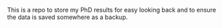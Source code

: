 This is a repo to store my PhD results for easy looking back and to ensure the data is saved somewhere as a backup.